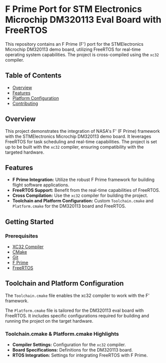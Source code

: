 # F Prime Port for STM Electronics Microchip DM320113 Eval Board with FreeRTOS

This repository contains an F Prime (F') port for the STMElectronics Microchip DM320113 demo board, utilizing FreeRTOS for real-time operating system capabilities. The project is cross-compiled using the `xc32` compiler.

## Table of Contents
- [Overview](#overview)
- [Features](#features)
- [Platform Configuration](#platform-configuration)
- [Contributing](#contributing)

## Overview

This project demonstrates the integration of NASA's F' (F Prime) framework with the STMElectronics Microchip DM320113 demo board. It leverages FreeRTOS for task scheduling and real-time capabilities. The project is set up to be built with the `xc32` compiler, ensuring compatibility with the targeted hardware.

## Features

- **F Prime Integration:** Utilize the robust F Prime framework for building flight software applications.
- **FreeRTOS Support:** Benefit from the real-time capabilities of FreeRTOS.
- **Cross Compilation:** Use the `xc32` compiler for building the project.
- **Toolchain and Platform Configuration:** Custom `Toolchain.cmake` and `Platform.cmake` for the DM320113 board and FreeRTOS.

## Getting Started

### Prerequisites

- [XC32 Compiler](https://www.microchip.com/mplab/compilers)
- [CMake](https://cmake.org/)
- [Git](https://git-scm.com/)
- [F Prime](https://nasa.github.io/fprime/)
- [FreeRTOS](https://www.freertos.org/)


## Toolchain and Platform Configuration
The `Toolchain.cmake` file enables the xc32 compiler to work with the F' framework.

The `Platform.cmake` file is tailored for the DM320113 eval board with FreeRTOS. It includes specific configurations required for building and running the project on the target hardware.

### Toolchain.cmake & Platform.cmake Highlights

- **Compiler Settings:** Configuration for the `xc32` compiler.
- **Board Specifications:** Definitions for the DM320113 board.
- **RTOS Integration:** Settings for integrating FreeRTOS with F Prime.
